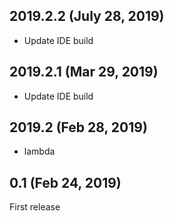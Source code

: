## 2019.2.2 (July 28, 2019)

* Update IDE build

## 2019.2.1 (Mar 29, 2019)

* Update IDE build

## 2019.2 (Feb 28, 2019)

+ lambda

## 0.1 (Feb 24, 2019)

First release
